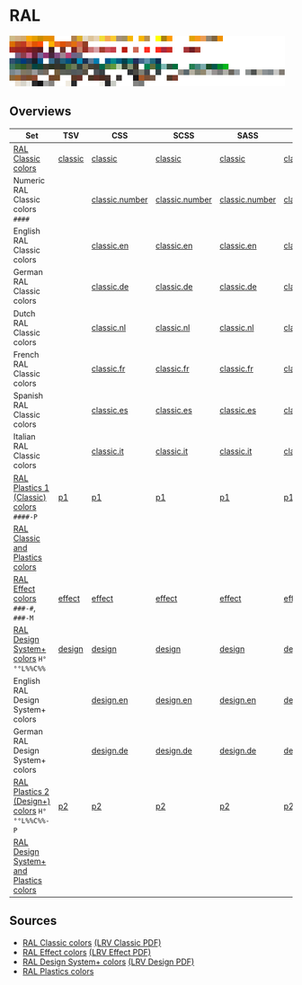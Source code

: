 RAL
===

![RAL Classic](<ral-classic-rgb.10px.png> "10px overview")

Overviews
---------

| Set | TSV | CSS | SCSS | SASS | LESS |
| --- | --- | --- | ---- | ---- | ---- |
| [RAL Classic colors](ral-classic.md) | [classic](ral-classic.tsv) | [classic](ral-classic.css) | [classic](ral-classic.scss) | [classic](ral-classic.sass) | [classic](ral-classic.less) |
| Numeric RAL Classic colors `####` |  | [classic.number](ral-classic.number.css) | [classic.number](ral-classic.number.scss) | [classic.number](ral-classic.number.sass) | [classic.number](ral-classic.number.less) |
| English RAL Classic colors |  | [classic.en](ral-classic.en.css) | [classic.en](ral-classic.en.scss) | [classic.en](ral-classic.en.sass) | [classic.en](ral-classic.en.less) |
| German RAL Classic colors  |  | [classic.de](ral-classic.de.css) | [classic.de](ral-classic.de.scss) | [classic.de](ral-classic.de.sass) | [classic.de](ral-classic.de.less) |
| Dutch RAL Classic colors   |  | [classic.nl](ral-classic.nl.css) | [classic.nl](ral-classic.nl.scss) | [classic.nl](ral-classic.nl.sass) | [classic.nl](ral-classic.nl.less) |
| French RAL Classic colors  |  | [classic.fr](ral-classic.fr.css) | [classic.fr](ral-classic.fr.scss) | [classic.fr](ral-classic.fr.sass) | [classic.fr](ral-classic.fr.less) |
| Spanish RAL Classic colors |  | [classic.es](ral-classic.es.css) | [classic.es](ral-classic.es.scss) | [classic.es](ral-classic.es.sass) | [classic.es](ral-classic.es.less) |
| Italian RAL Classic colors |  | [classic.it](ral-classic.it.css) | [classic.it](ral-classic.it.scss) | [classic.it](ral-classic.it.sass) | [classic.it](ral-classic.it.less) |
| [RAL Plastics 1 (Classic) colors](ral-plastics-classic.md) `####-P` | [p1](ral-plastics-classic.tsv) | [p1](ral-plastics-classic.css) | [p1](ral-plastics-classic.scss) | [p1](ral-plastics-classic.sass) | [p1](ral-plastics-classic.less) |
| [RAL Classic and Plastics colors](ral-classic+plastics.md) | | | | | |
| [RAL Effect colors](ral-effect.md) `###-#`, `###-M` | [effect](ral-effect.tsv) | [effect](ral-effect.css) | [effect](ral-effect.scss) | [effect](ral-effect.sass) | [effect](ral-effect.less) |
| [RAL Design System+ colors](ral-design.md) `H°°°L%%C%%` | [design](ral-design.tsv) | [design](ral-design.css) | [design](ral-design.scss) | [design](ral-design.sass) | [design](ral-design.less) |
| English RAL Design System+ colors |  | [design.en](ral-design.en.css) | [design.en](ral-design.en.scss) | [design.en](ral-design.en.sass) | [design.en](ral-design.en.less) |
| German RAL Design System+ colors |  | [design.de](ral-design.de.css) | [design.de](ral-design.de.scss) | [design.de](ral-design.de.sass) | [design.de](ral-design.de.less) |
| [RAL Plastics 2 (Design+) colors](ral-plastics-design.md) `H°°°L%%C%%-P` | [p2](ral-plastics-design.tsv) | [p2](ral-plastics-design.css) | [p2](ral-plastics-design.scss) | [p2](ral-plastics-design.sass) | [p2](ral-plastics-design.less) |
| [RAL Design System+ and Plastics colors](ral-design+plastics.md) | | | | | |

Sources
-------

- [RAL Classic colors](http://www.ral-farben.de/content/anwendung-hilfe/all-ral-colours-names/overview-ral-classic-colours.html) 
  [(LRV Classic PDF)](http://toxid.ral-farben.de/fileadmin/pdf/Hellbezugswerte_RAL_CLASSIC_2018.pdf "LRV RAL Classic 2018")
- [RAL Effect colors](http://www.ral-farben.de/content/anwendung-hilfe/all-ral-colours-names/overview-ral-effect-colours.html) 
  [(LRV Effect PDF)](http://toxid.ral-farben.de/fileadmin/pdf/Hellbezugswerte_RAL_EFFECT_2018.pdf "LRV RAL Effect 2018")
- [RAL Design System+ colors](http://www.ral-farben.de/content/anwendung-hilfe/all-ral-colours-names/overview-ral-design-colours.html) 
  [(LRV Design PDF)](http://toxid.ral-farben.de/fileadmin/pdf/LRV_RAL_DESIGN_SYSTEM_plus_2018.pdf "LRV RAL Design System+ 2018")
- [RAL Plastics colors](http://www.ral-farben.de/content/anwendung-hilfe/all-ral-colours-names/overview-ral-plastics-colours.html)
